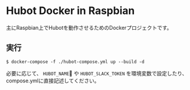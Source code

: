 # Hubot Docker in Raspbian

主にRaspbian上でHubotを動作させるためのDockerプロジェクトです。

## 実行

```
$ docker-compose -f ./hubot-compose.yml up --build -d
```

必要に応じて、 `HUBOT_NAME` や `HUBOT_SLACK_TOKEN` を環境変数で設定したり、compose.ymlに直接記述してください。